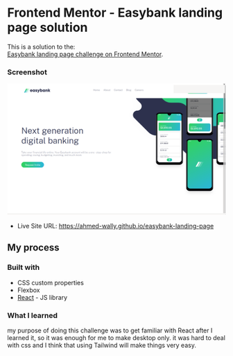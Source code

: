 # Frontend Mentor - Easybank landing page solution

This is a solution to the:  
[Easybank landing page challenge on Frontend Mentor](https://www.frontendmentor.io/challenges/easybank-landing-page-WaUhkoDN). 


### Screenshot

![](./src/assets/screen.png)  

- Live Site URL: https://ahmed-wally.github.io/easybank-landing-page 

## My process

### Built with

- CSS custom properties
- Flexbox
- [React](https://reactjs.org/) - JS library

### What I learned

my purpose of doing this challenge was to get familiar with React after I learned it, so it was enough for me to make desktop only.
it was hard to deal with css and I think that using Tailwind will make things very easy. 

